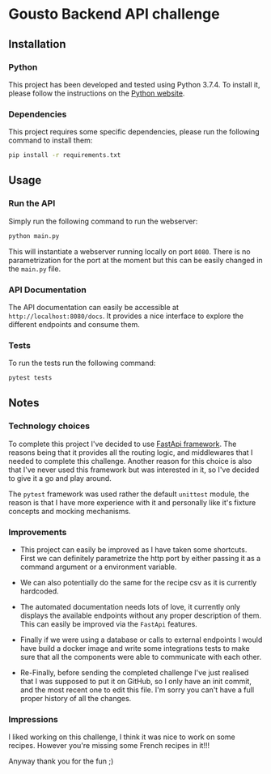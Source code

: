 # Gousto Backend API challenge

## Installation

### Python

This project has been developed and tested using Python 3.7.4.
To install it, please follow the instructions on the 
[Python website](https://www.python.org/downloads/).

### Dependencies

This project requires some specific dependencies, 
please run the following command to install them:

```bash
pip install -r requirements.txt
```


## Usage

### Run the API

Simply run the following command to run the webserver:

```bash
python main.py
```

This will instantiate a webserver running locally on port `8080`.
There is no parametrization for the port at the moment but this 
can be easily changed in the `main.py` file.

### API Documentation

The API documentation can easily be accessible at `http://localhost:8080/docs`.
It provides a nice interface to explore the different endpoints 
and consume them.

### Tests

To run the tests run the following command:
```bash
pytest tests
```


## Notes

### Technology choices

To complete this project I've decided to use 
[FastApi framework](https://fastapi.tiangolo.com/). 
The reasons being that it provides all the routing logic, and middlewares 
that I needed to complete this challenge.
Another reason for this choice is also that I've never used this framework
but was interested in it, so I've decided to give it a go and play around.


The `pytest` framework was used rather the default `unittest` module, 
the reason is that I have more experience with it and personally like it's
fixture concepts and mocking mechanisms.


### Improvements

* This project can easily be improved as I have taken some shortcuts.
First we can definitely parametrize the http port by either passing it
as a command argument or a environment variable.

* We can also potentially do the same for the recipe csv as it is currently 
hardcoded.

* The automated documentation needs lots of love, it currently only displays
the available endpoints without any proper description of them.
This can easily be improved via the `FastApi` features.

* Finally if we were using a database or calls to external endpoints I would 
have build a docker image and write some integrations tests to make sure 
that all the components were able to communicate with each other.

* Re-Finally, before sending the completed challenge I've just realised that
I was supposed to put it on GitHub, so I only have an init commit,
and the most recent one to edit this file. I'm sorry you can't have a full
proper history of all the changes.


### Impressions

I liked working on this challenge, I think it was nice to work on some recipes.
However you're missing some French recipes in it!!!

Anyway thank you for the fun ;)
